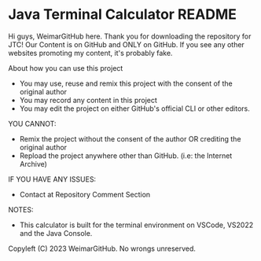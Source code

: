 # Java Terminal Calculator README

Hi guys, WeimarGitHub here. Thank you for downloading the repository for JTC!
Our Content is on GitHub and ONLY on GitHub. If you see any other websites promoting my content, it's probably fake.

About how you can use this project
  * You may use, reuse and remix this project with the consent of the original author
  * You may record any content in this project
  * You may edit the project on either GitHub's official CLI or other editors.

YOU CANNOT:
  * Remix the project without the consent of the author OR crediting the original author
  * Repload the project anywhere other than GitHub. (i.e: the Internet Archive)

IF YOU HAVE ANY ISSUES:
  * Contact at Repository Comment Section

NOTES:
  * This calculator is built for the terminal environment on VSCode, VS2022 and the Java Console.

Copyleft (C) 2023 WeimarGitHub. No wrongs unreserved.
